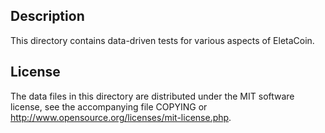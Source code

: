 Description
------------

This directory contains data-driven tests for various aspects of EletaCoin.

License
--------

The data files in this directory are distributed under the MIT software
license, see the accompanying file COPYING or
http://www.opensource.org/licenses/mit-license.php.


